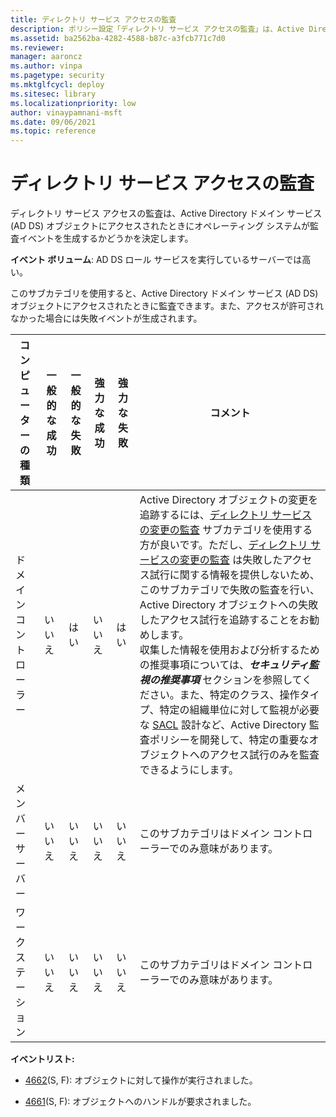 ```yaml
---
title: ディレクトリ サービス アクセスの監査
description: ポリシー設定「ディレクトリ サービス アクセスの監査」は、Active Directory ドメイン サービス (AD DS) オブジェクトにアクセスされたときに監査イベントが生成されるかどうかを決定します。
ms.assetid: ba2562ba-4282-4588-b87c-a3fcb771c7d0
ms.reviewer: 
manager: aaroncz
ms.author: vinpa
ms.pagetype: security
ms.mktglfcycl: deploy
ms.sitesec: library
ms.localizationpriority: low
author: vinaypamnani-msft
ms.date: 09/06/2021
ms.topic: reference
---
```


# ディレクトリ サービス アクセスの監査

ディレクトリ サービス アクセスの監査は、Active Directory ドメイン サービス (AD DS) オブジェクトにアクセスされたときにオペレーティング システムが監査イベントを生成するかどうかを決定します。

**イベント ボリューム**: AD DS ロール サービスを実行しているサーバーでは高い。

このサブカテゴリを使用すると、Active Directory ドメイン サービス (AD DS) オブジェクトにアクセスされたときに監査できます。また、アクセスが許可されなかった場合には失敗イベントが生成されます。

| コンピューターの種類 | 一般的な成功 | 一般的な失敗 | 強力な成功 | 強力な失敗 | コメント                                                                                                                                                                                                                                                                                                                                                                                                                                                                                                                                                                                                                                                                                                                                                                                                                                                                                                   |
|-----------------------|---------------|---------------|--------------|--------------|------------------------------------------------------------------------------------------------------------------------------------------------------------------------------------------------------------------------------------------------------------------------------------------------------------------------------------------------------------------------------------------------------------------------------------------------------------------------------------------------------------------------------------------------------------------------------------------------------------------------------------------------------------------------------------------------------------------------------------------------------------------------------------------------------------------------------------------------------------------------------------------------------------|
| ドメイン コントローラー | いいえ          | はい            | いいえ         | はい            | Active Directory オブジェクトの変更を追跡するには、[ディレクトリ サービスの変更の監査](audit-directory-service-changes.md) サブカテゴリを使用する方が良いです。ただし、[ディレクトリ サービスの変更の監査](audit-directory-service-changes.md) は失敗したアクセス試行に関する情報を提供しないため、このサブカテゴリで失敗の監査を行い、Active Directory オブジェクトへの失敗したアクセス試行を追跡することをお勧めします。<br>収集した情報を使用および分析するための推奨事項については、***セキュリティ監視の推奨事項*** セクションを参照してください。また、特定のクラス、操作タイプ、特定の組織単位に対して監視が必要な [SACL](/windows/win32/secauthz/access-control-lists) 設計など、Active Directory 監査ポリシーを開発して、特定の重要なオブジェクトへのアクセス試行のみを監査できるようにします。 |
| メンバー サーバー     | いいえ          | いいえ          | いいえ         | いいえ         | このサブカテゴリはドメイン コントローラーでのみ意味があります。                                                                                                                                                                                                                                                                                                                                                                                                                                                                                                                                                                                                                                                                                                                                                                                                                                                   |
| ワークステーション   | いいえ          | いいえ          | いいえ         | いいえ         | このサブカテゴリはドメイン コントローラーでのみ意味があります。                                                                                                                                                                                                                                                                                                                                                                                                                                                                                                                                                                                                                                                                                                                                                                                                                                                   |

**イベントリスト:**

-   [4662](event-4662.md)(S, F): オブジェクトに対して操作が実行されました。

-   [4661](event-4661.md)(S, F): オブジェクトへのハンドルが要求されました。
